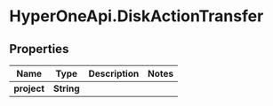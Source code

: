 # HyperOneApi.DiskActionTransfer

## Properties

Name | Type | Description | Notes
------------ | ------------- | ------------- | -------------
**project** | **String** |  | 


